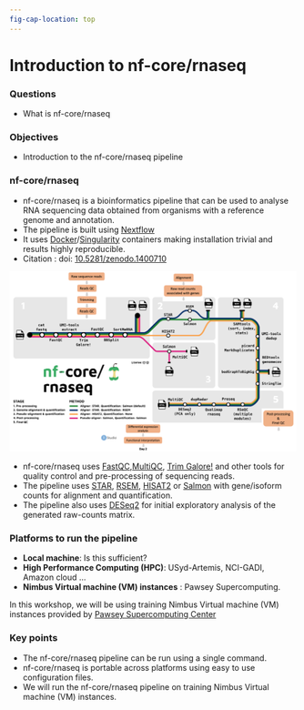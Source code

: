 ```yaml
---
fig-cap-location: top
---
```


# **Introduction to nf-core/rnaseq**

<div class="questions">

### **Questions**

- What is nf-core/rnaseq
</div>  

<div class="objectives">

### **Objectives**

- Introduction to the nf-core/rnaseq pipeline
</div>  


### **nf-core/rnaseq**

- nf-core/rnaseq is a bioinformatics pipeline that can be used to analyse RNA sequencing data obtained from organisms with a reference genome and annotation.
- The pipeline is built using [Nextflow](https://www.nextflow.io/)
-  It uses [Docker](https://www.docker.com/)/[Singularity](https://sylabs.io/) containers making installation trivial and results highly reproducible. 
-  Citation : doi: [10.5281/zenodo.1400710](https://doi.org/10.5281/zenodo.1400710)


![](../fig/nfcore_all_stages_new.png)

- nf-core/rnaseq uses [FastQC](https://www.bioinformatics.babraham.ac.uk/projects/fastqc/),[MultiQC](http://multiqc.info/), [Trim Galore!](https://www.bioinformatics.babraham.ac.uk/projects/trim_galore/) and other tools for quality control and pre-processing of sequencing reads.
- The pipeline uses [STAR](https://github.com/alexdobin/STAR), [RSEM](https://github.com/deweylab/RSEM), [HISAT2](https://ccb.jhu.edu/software/hisat2/index.shtml) or [Salmon](https://combine-lab.github.io/salmon/) with gene/isoform counts for alignment and quantification.
- The pipeline also uses [DESeq2](https://bioconductor.org/packages/release/bioc/html/DESeq2.html) for initial exploratory analysis of the generated raw-counts matrix.


### **Platforms to run the pipeline**
- **Local machine**: Is this sufficient?
- **High Performance Computing (HPC)**: USyd-Artemis, NCI-GADI, Amazon cloud ...
- **Nimbus Virtual machine (VM) instances** : Pawsey Supercomputing.  

In this workshop, we will be using training Nimbus Virtual machine (VM) instances provided by [Pawsey Supercomputing Center](https://pawsey.org.au/)

<div class="keypoints">

### **Key points**
- The nf-core/rnaseq pipeline can be run using a single command.
- nf-core/rnaseq is portable across platforms using easy to use configuration files.
- We will run the nf-core/rnaseq pipeline on training Nimbus Virtual machine (VM) instances.
</div>  
